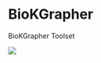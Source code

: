 # BioKGrapher
BioKGrapher Toolset

![](https://github.com/rtg-wispermed/BioKGrapher/blob/main/demo.gif)
